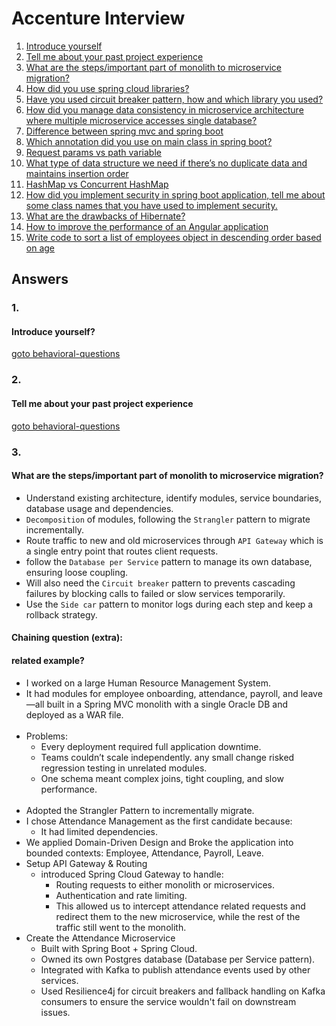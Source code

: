 # Accenture Interview

1. [Introduce yourself](#1)
2. [Tell me about your past project experience](#2)
3. [What are the steps/important part of monolith to microservice migration?](#3)
4. [How did you use spring cloud libraries?](#4)
5. [Have you used circuit breaker pattern, how and which library you used?](#5)
6. [How did you manage data consistency in microservice architecture where multiple microservice accesses single database?](#6)
7. [Difference between spring mvc and spring boot](#7)
8. [Which annotation did you use on main class in spring boot?](#8)
9. [Request params vs path variable](#9)
10. [What type of data structure we need if there’s no duplicate data and maintains insertion order](#10)
11. [HashMap vs Concurrent HashMap](#11)
12. [How did you implement security in spring boot application, tell me about some class names that you have used to implement security.](#12)
13. [What are the drawbacks of Hibernate?](#13)
14. [How to improve the performance of an Angular application](#14)
15. [Write code to sort a list of employees object in descending order based on age](#15)

## Answers

### 1.
#### Introduce yourself?
[goto behavioral-questions](../behavioral/behavioral-questions.md#1)

### 2.
#### Tell me about your past project experience
[goto behavioral-questions](../behavioral/behavioral-questions.md#2)

### 3.
#### What are the steps/important part of monolith to microservice migration?
- Understand existing architecture, identify modules, service boundaries, database usage and dependencies.
- `Decomposition` of modules, following the `Strangler` pattern to migrate incrementally.
- Route traffic to new and old microservices through `API Gateway` which is a single entry point that routes client requests.
- follow the `Database per Service` pattern to manage its own database, ensuring loose coupling.
- Will also need the `Circuit breaker` pattern to prevents cascading failures by blocking calls to failed or slow services temporarily.
- Use the `Side car` pattern to monitor logs during each step and keep a rollback strategy.

#### Chaining question (extra):
#### related example?
- I worked on a large Human Resource Management System. 
- It had modules for employee onboarding, attendance, payroll, and leave—all built in a Spring MVC monolith with a single Oracle DB and deployed as a WAR file.
\
&nbsp;
- Problems:
  - Every deployment required full application downtime. 
  - Teams couldn’t scale independently. any small change risked regression testing in unrelated modules. 
  - One schema meant complex joins, tight coupling, and slow performance.
\
&nbsp;
- Adopted the Strangler Pattern to incrementally migrate.
- I chose Attendance Management as the first candidate because:
  - It had limited dependencies.
- We applied Domain-Driven Design and Broke the application into bounded contexts: Employee, Attendance, Payroll, Leave.
- Setup API Gateway & Routing
  - introduced Spring Cloud Gateway to handle:
    - Routing requests to either monolith or microservices.
    - Authentication and rate limiting.
    - This allowed us to intercept attendance related requests and redirect them to the new microservice, while the rest of the traffic still went to the monolith.
- Create the Attendance Microservice 
  - Built with Spring Boot + Spring Cloud.
  - Owned its own Postgres database (Database per Service pattern).
  - Integrated with Kafka to publish attendance events used by other services.
  - Used Resilience4j for circuit breakers and fallback handling on Kafka consumers to ensure the service wouldn't fail on downstream issues.




